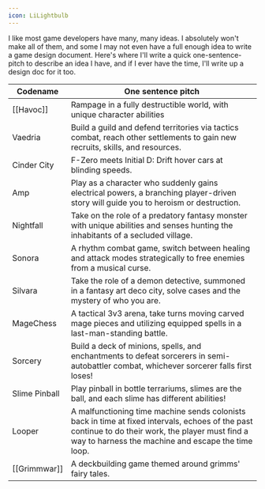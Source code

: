 ```yaml
---
icon: LiLightbulb
---
```

I like most game developers have many, many ideas. I absolutely won't make all of them, and some I may not even have a full enough idea to write a game design document. Here's where I'll write a quick one-sentence-pitch to describe an idea I have, and if I ever have the time, I'll write up a design doc for it too.

| Codename      | One sentence pitch                                                                                                                                                                                       |
| ------------- | -------------------------------------------------------------------------------------------------------------------------------------------------------------------------------------------------------- |
| [[Havoc]]     | Rampage in a fully destructible world, with unique character abilities                                                                                                                                   |
| Vaedria       | Build a guild and defend territories via tactics combat, reach other settlements to gain new recruits, skills, and resources.                                                                            |
| Cinder City   | F-Zero meets Initial D: Drift hover cars at blinding speeds.                                                                                                                                             |
| Amp           | Play as a character who suddenly gains electrical powers, a branching player-driven story will guide you to heroism or destruction.                                                                      |
| Nightfall     | Take on the role of a predatory fantasy monster with unique abilities and senses hunting the inhabitants of a secluded village.                                                                          |
| Sonora        | A rhythm combat game, switch between healing and attack modes strategically to free enemies from a musical curse.                                                                                        |
| Silvara       | Take the role of a demon detective, summoned in a fantasy art deco city, solve cases and the mystery of who you are.                                                                                     |
| MageChess     | A tactical 3v3 arena, take turns moving carved mage pieces and utilizing equipped spells in a last-man-standing battle.                                                                                  |
| Sorcery       | Build a deck of minions, spells, and enchantments to defeat sorcerers in semi-autobattler combat, whichever sorcerer falls first loses!                                                                  |
| Slime Pinball | Play pinball in bottle terrariums, slimes are the ball, and each slime has different abilities!                                                                                                          |
| Looper        | A malfunctioning time machine sends colonists back in time at fixed intervals, echoes of the past continue to do their work, the player must find a way to harness the machine and escape the time loop. |
| [[Grimmwar]]  | A deckbuilding game themed around grimms' fairy tales.                                                                                                                                                   |

